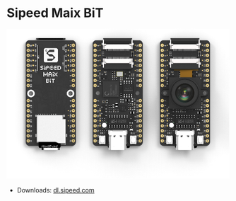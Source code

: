 Sipeed Maix BiT
====

![BiT](../../assets/BiT.png)

* Downloads: [dl.sipeed.com](http://dl.sipeed.com/)
